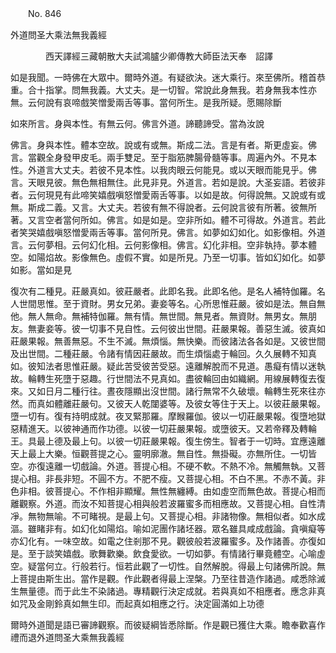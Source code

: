 ﻿　　No. 846

外道問圣大乘法無我義經

　　　　西天譯經三藏朝散大夫試鴻臚少卿傳教大師臣法天奉　詔譯


如是我聞。一時佛在大眾中。爾時外道。有疑欲決。迷大乘行。來至佛所。稽首恭重。合十指掌。問無我義。大丈夫。是一切智。常說此身無我。若身無我本性亦無。云何說有哀啼戲笑憎愛兩舌等事。當何所生。是我所疑。愿賜除斷

如來所言。身與本性。有無云何。佛言外道。諦聽諦受。當為汝說

佛言。身與本性。體本空故。說或有或無。斯成二法。言是有者。斯更虛妄。佛言。當觀全身發甲皮毛。兩手雙足。至于脂筋脾腸骨髓等事。周遍內外。不見本性。外道言大丈夫。若彼不見本性。以我肉眼云何能見。或以天眼而能見乎。佛言。天眼見彼。無色無相無住。此見非見。外道言。若如是說。大圣妄語。若彼非者。云何現見有此啼笑嬉戲嗔怒憎愛兩舌等事。以如是故。何得說無。又說或有或無。斯成二義。又言。大丈夫。若彼有無不得說者。云何說言彼有所著。彼無所著。又言空者當何所如。佛言。如是如是。空非所如。體不可得故。外道言。若此者笑哭嬉戲嗔怒憎愛兩舌等事。當何所見。佛言。如夢如幻如化。如影像相。外道言。云何夢相。云何幻化相。云何影像相。佛言。幻化非相。空非執持。夢本體空。如陽焰故。影像無色。虛假不實。如是所見。乃至一切事。皆如幻如化。如夢如影。當如是見

復次有二種見。莊嚴真如。彼莊嚴者。此即名我。此即名他。是名人補特伽羅。名人世間思惟。至于資財。男女兄弟。妻妾等名。心所思惟莊嚴。彼如是法。無自無他。無人無命。無補特伽羅。無有情。無世間。無見者。無資財。無男女。無朋友。無妻妾等。彼一切事不見自性。云何彼出世間。莊嚴果報。善惡生滅。彼真如莊嚴果報。無善無惡。不生不滅。無煩惱。無快樂。而彼諸法各各如是。又彼世間及出世間。二種莊嚴。令諸有情因莊嚴故。而生煩惱處于輪回。久久展轉不知真如。彼知法者思惟莊嚴。疑此苦受彼苦受惡。遠離解脫而不見道。愚癡有情以迷執故。輪轉生死墮于惡趣。行世間法不見真如。盡彼輪回由如織網。用線展轉復去復來。又如日月二種行往。晝夜隱顯出沒世間。諸行無常不久破壞。輪轉生死來往亦然。而真如體離莊嚴句。又彼天人乾闥婆等。及彼女等住于天上。以彼莊嚴果報。墮一切有。復有持明成就。夜叉緊那羅。摩睺羅伽。彼以一切莊嚴果報。復墮地獄惡精進天。以彼神通而作功德。以彼一切莊嚴果報。或墮彼天。又若帝釋及轉輪王。具最上德及最上句。以彼一切莊嚴果報。復生傍生。智者于一切時。宜應遠離天上最上大樂。恒觀菩提之心。靈明廓澈。無自性。無掛礙。亦無所住。一切皆空。亦復遠離一切戲論。外道。菩提心相。不硬不軟。不熱不冷。無觸無執。又菩提心相。非長非短。不圓不方。不肥不瘦。又菩提心相。不白不黑。不赤不黃。非色非相。彼菩提心。不作相非顯耀。無性無纏縛。由如虛空而無色故。菩提心相而離觀察。外道。而汝不知菩提心相與般若波羅蜜多而相應故。又菩提心相。自性清凈。無物無喻。不可睹視。是最上句。又菩提心相。非諸物像。無相似者。如水成漚。雖睹非有。如幻化如陽焰。喻如泥團作諸坯器。眾名雖具咸成戲論。貪嗔癡等亦幻化有。一味空故。如電之住剎那不見。觀彼般若波羅蜜多。及作諸善。亦復如是。至于談笑嬉戲。歌舞歡樂。飲食愛欲。一切如夢。有情諸行畢竟體空。心喻虛空。疑當何立。行般若行。恒若此觀了一切性。自然解脫。得最上句諸佛所說。無上菩提由斯生出。當作是觀。作此觀者得最上涅槃。乃至往昔造作諸過。咸悉除滅生無量德。而于此生不染諸過。專精觀行決定成就。若與真如不相應者。應念非真如咒及金剛鈴真如無生印。而起真如相應之行。決定圓滿如上功德

爾時外道聞是語已審諦觀察。而彼疑綱皆悉除斷。作是觀已獲住大乘。瞻奉歡喜作禮而退外道問圣大乘無我義經
